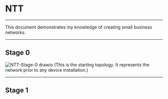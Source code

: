 # NTT
---

This document demonstrates my knowledge of creating small business networks.

---

## Stage 0

![NTT-Stage-0 drawio](https://github.com/Spcwill358/NTT/assets/88656329/ec47dd04-6fe0-4f25-88e4-2563b7159f40)
(This is the starting topology. It represents the network prior to any device installation.)

---

## Stage 1

